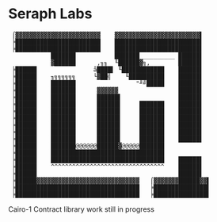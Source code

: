 # Seraph Labs

     ⌠▓▓▓▓▓▓▓▓▓▓▓▓▓▓▓▓▓▓▓▓▓▓▓▓    ▓▓▓▓▓▓▓▓▓▓▓▓▓▓▓▓▓▓▓▓▓▓▓▓▌
     ╞████████████████████████    ████████████████████████▌
     ╞████████████████████████    ████████████████████████▌
                ███████           ███████__________ ██████▌
                ▓██████      ,╖╖  ╙██████▓╗,        ██████▌
     ╞██████                å████▌ ╙████████████    ██████▌
     ╞██████    ╖╗╗╗╗╗╗     └▓██╣    ╙██████████    ██████▌
     ╞██████    ███████                 "╜╝█████    ██████▌
     ╞██████    ███████      ▓▓▓▓▓▓                 ██████▌
     ╞██████    ███████      ██████▌                ██████▌
     ╞██████    ███████      ██████▌     ███████    ██████▌
     ╞██████    ███████      ██████▌     ███████    ██████▌
     ╞██████    ███████      ██████▌     ███████    ██████▌
     ╞██████    ███████      ██████▌     ███████    ██████▌
     ╞██████    ███████      ██████▌     ███████    ██████▌
     ╞██████    ███████      ██████▌     ███████    ██████▌
     ╞██████    ███████@@@@@@██████▓@@@@@███████
     ╞██████    ████████████████████████████████
     ╞██████    ████████████████████████████████    ██████▌
     ╞██████    ^^^^^^^^^^^^^^^^^^^^^^^^^^^^^^^^    ██████▌
     ╞██████                                        ██████▌
     ╞██████▓▓▓▓▓▓▓▓▓▓▓▓▓▓▓▓▓▓▓▓▓▓▓▓▓▓▓▓▓   ⌠▓▓▓▓▓▓▓██████▓▓▌
     ╞███████████████████████████████████   ╞███████████████▌
     ╞███████████████████████████████████   ╞███████████████▌

Cairo-1 Contract library work still in progress

